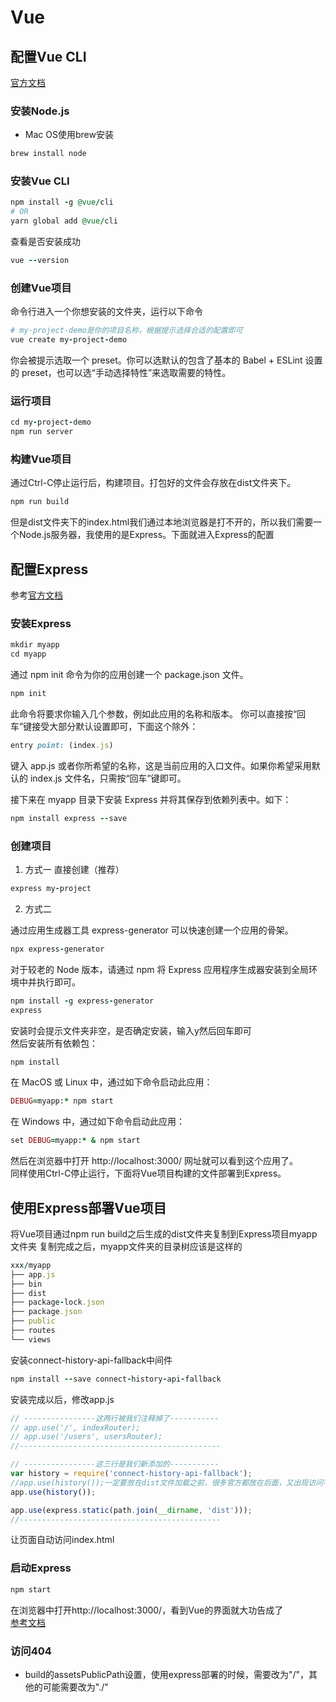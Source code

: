 # Vue
## 配置Vue CLI
[官方文档](https://cli.vuejs.org/zh/guide/creating-a-project.html#vue-create)
### 安装Node.js
- Mac OS使用brew安装
```ruby
brew install node
```
### 安装Vue CLI
```ruby
npm install -g @vue/cli
# OR
yarn global add @vue/cli
```
查看是否安装成功
```ruby
vue --version
```
### 创建Vue项目
命令行进入一个你想安装的文件夹，运行以下命令
```ruby
# my-project-demo是你的项目名称，根据提示选择合适的配置即可
vue create my-project-demo
```
你会被提示选取一个 preset。你可以选默认的包含了基本的 Babel + ESLint 设置的 preset，也可以选“手动选择特性”来选取需要的特性。
### 运行项目
```ruby
cd my-project-demo
npm run server
```
### 构建Vue项目
通过Ctrl-C停止运行后，构建项目。打包好的文件会存放在dist文件夹下。
```ruby
npm run build
```
但是dist文件夹下的index.html我们通过本地浏览器是打不开的，所以我们需要一个Node.js服务器，我使用的是Express。下面就进入Express的配置
## 配置Express
参考[官方文档](https://www.expressjs.com.cn/starter/installing.html)
### 安装Express
```ruby
mkdir myapp
cd myapp
```
通过 npm init 命令为你的应用创建一个 package.json 文件。
```ruby
npm init
```
此命令将要求你输入几个参数，例如此应用的名称和版本。 你可以直接按“回车”键接受大部分默认设置即可，下面这个除外：
```ruby
entry point: (index.js)
```
键入 app.js 或者你所希望的名称，这是当前应用的入口文件。如果你希望采用默认的 index.js 文件名，只需按“回车”键即可。

接下来在 myapp 目录下安装 Express 并将其保存到依赖列表中。如下：

```ruby
npm install express --save
```
### 创建项目
1. 方式一
  直接创建（推荐）
  ```ruby
  express my-project
  ```
2. 方式二

通过应用生成器工具 express-generator 可以快速创建一个应用的骨架。
```ruby
npx express-generator
```
对于较老的 Node 版本，请通过 npm 将 Express 应用程序生成器安装到全局环境中并执行即可。
```ruby
npm install -g express-generator
express
```
安装时会提示文件夹非空，是否确定安装，输入y然后回车即可  
然后安装所有依赖包：
```ruby
npm install
```
在 MacOS 或 Linux 中，通过如下命令启动此应用：
```ruby
DEBUG=myapp:* npm start
```
在 Windows 中，通过如下命令启动此应用：
```ruby
set DEBUG=myapp:* & npm start
```
然后在浏览器中打开 http://localhost:3000/ 网址就可以看到这个应用了。  
同样使用Ctrl-C停止运行，下面将Vue项目构建的文件部署到Express。
## 使用Express部署Vue项目
 
将Vue项目通过npm run build之后生成的dist文件夹复制到Express项目myapp文件夹
复制完成之后，myapp文件夹的目录树应该是这样的
```ruby
xxx/myapp
├── app.js
├── bin
├── dist
├── package-lock.json
├── package.json
├── public
├── routes
└── views
```
安装connect-history-api-fallback中间件
```ruby
npm install --save connect-history-api-fallback
```
安装完成以后，修改app.js
```js
// ----------------这两行被我们注释掉了-----------
// app.use('/', indexRouter);
// app.use('/users', usersRouter);
//---------------------------------------------

// ----------------这三行是我们新添加的-----------
var history = require('connect-history-api-fallback');
//app.use(history());一定要放在dist文件加载之前，很多官方都放在后面，又出现访问不了的问题
app.use(history());

app.use(express.static(path.join(__dirname, 'dist')));
//---------------------------------------------
```
让页面自动访问index.html

### 启动Express
```ruby
npm start
```
在浏览器中打开http://localhost:3000/，看到Vue的界面就大功告成了  
[参考文档](https://zhuanlan.zhihu.com/p/116749549)

### 访问404
- build的assetsPublicPath设置，使用express部署的时候，需要改为"/"，其他的可能需要改为"./"